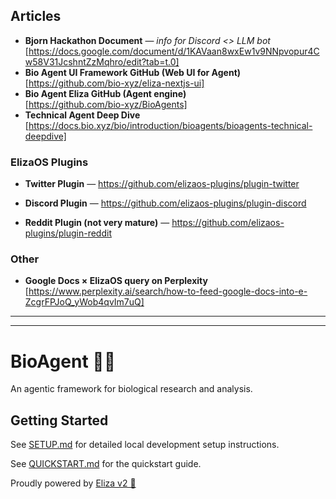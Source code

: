 ## Articles


- **Bjorn Hackathon Document** — *info for Discord <> LLM bot*  
   [https://docs.google.com/document/d/1KAVaan8wxEw1v9NNpvopur4Cw58V31JcshntZzMqhro/edit?tab=t.0]
-  **Bio Agent UI Framework GitHub (Web UI for Agent)**  
   [https://github.com/bio-xyz/eliza-nextjs-ui]
-  **Bio Agent Eliza GitHub (Agent engine)**  
   [https://github.com/bio-xyz/BioAgents]
-  **Technical Agent Deep Dive**  
   [https://docs.bio.xyz/bio/introduction/bioagents/bioagents-technical-deepdive]

### ElizaOS Plugins
-  **Twitter Plugin** — https://github.com/elizaos-plugins/plugin-twitter
-  **Discord Plugin** — https://github.com/elizaos-plugins/plugin-discord 

-  **Reddit Plugin (not very mature)** — https://github.com/elizaos-plugins/plugin-reddit

### Other
- **Google Docs × ElizaOS query on Perplexity**  
   [https://www.perplexity.ai/search/how-to-feed-google-docs-into-e-ZcgrFPJoQ_yWob4qvIm7uQ]

---


---
# BioAgent 🤖🧬

An agentic framework for biological research and analysis.

## Getting Started

See [SETUP.md](SETUP.md) for detailed local development setup instructions.

See [QUICKSTART.md](QUICKSTART.md) for the quickstart guide.

Proudly powered by [Eliza v2 🤖](https://github.com/elizaOS/eliza)
